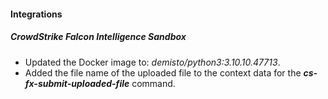 
#### Integrations
##### CrowdStrike Falcon Intelligence Sandbox
- Updated the Docker image to: *demisto/python3:3.10.10.47713*.
- Added the file name of the uploaded file to the context data for the ***cs-fx-submit-uploaded-file*** command. 

